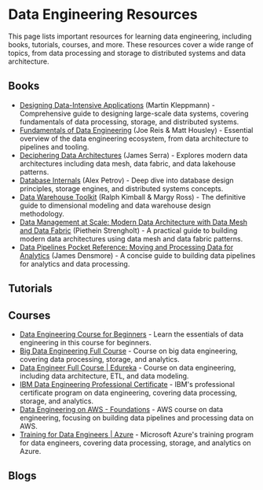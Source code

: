 # Data Engineering Resources

This page lists important resources for learning data engineering, including books, tutorials, courses, and more. These resources cover a wide range of topics, from data processing and storage to distributed systems and data architecture.

## Books

- [Designing Data-Intensive Applications](https://www.oreilly.com/library/view/designing-data-intensive-applications/9781491903063/) (Martin Kleppmann) - Comprehensive guide to designing large-scale data systems, covering fundamentals of data processing, storage, and distributed systems.
- [Fundamentals of Data Engineering](https://www.oreilly.com/library/view/fundamentals-of-data/9781098108298/) (Joe Reis & Matt Housley) - Essential overview of the data engineering ecosystem, from data architecture to pipelines and tooling.
- [Deciphering Data Architectures](https://www.oreilly.com/library/view/deciphering-data-architectures/9781098150754/) (James Serra) - Explores modern data architectures including data mesh, data fabric, and data lakehouse patterns.
- [Database Internals](https://www.oreilly.com/library/view/database-internals/9781492040330/) (Alex Petrov) - Deep dive into database design principles, storage engines, and distributed systems concepts.
- [Data Warehouse Toolkit](https://www.amazon.com/Data-Warehouse-Toolkit-Definitive-Dimensional/dp/B01ABXEKI8) (Ralph Kimball & Margy Ross) - The definitive guide to dimensional modeling and data warehouse design methodology.
- [Data Management at Scale: Modern Data Architecture with Data Mesh and Data Fabric](https://www.amazon.ca/Data-Management-Scale-Modern-Architecture/dp/1098138864/ref=asc_df_1098138864/?tag=googleshopc0c-20&linkCode=df0&hvadid=706745562943&hvpos=&hvnetw=g&hvrand=17582599001257873810&hvpone=&hvptwo=&hvqmt=&hvdev=c&hvdvcmdl=&hvlocint=&hvlocphy=9197976&hvtargid=pla-1938067031900&psc=1&mcid=58d8a6acd62a351ba738e9315b569831&gad_source=1) (Piethein Strengholt) - A practical guide to building modern data architectures using data mesh and data fabric patterns.
- [Data Pipelines Pocket Reference: Moving and Processing Data for Analytics](https://www.amazon.ca/Data-Pipelines-Pocket-Reference-Processing/dp/1492087831/ref=asc_df_1492087831/?tag=googleshopc0c-20&linkCode=df0&hvadid=706840526768&hvpos=&hvnetw=g&hvrand=13096171843272468600&hvpone=&hvptwo=&hvqmt=&hvdev=c&hvdvcmdl=&hvlocint=&hvlocphy=9197976&hvtargid=pla-1159839384649&psc=1&mcid=4fc8c773f3cc3edabd7b05bfa9c3c2c3&gad_source=1) (James Densmore) - A concise guide to building data pipelines for analytics and data processing.

## Tutorials

## Courses

- [Data Engineering Course for Beginners](https://www.youtube.com/watch?v=PHsC_t0j1dU) - Learn the essentials of data engineering in this course for beginners.
- [Big Data Engineering Full Course](https://www.youtube.com/watch?v=Tyg1FVNq40g) - Course on big data engineering, covering data processing, storage, and analytics.
- [Data Engineer Full Course | Edureka](https://www.youtube.com/watch?v=o4rF4hSf9D8) - Course on data engineering, including data architecture, ETL, and data modeling.
- [IBM Data Engineering Professional Certificate](https://www.coursera.org/professional-certificates/ibm-data-engineer) - IBM's professional certificate program on data engineering, covering data processing, storage, and analytics.
- [Data Engineering on AWS - Foundations](https://www.coursera.org/learn/data-engineering-on-aws-foundations) - AWS course on data engineering, focusing on building data pipelines and processing data on AWS.
- [Training for Data Engineers | Azure](https://learn.microsoft.com/en-us/training/career-paths/data-engineer) - Microsoft Azure's training program for data engineers, covering data processing, storage, and analytics on Azure.

## Blogs
